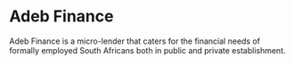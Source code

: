 # Adeb Finance
Adeb Finance is a micro-lender that caters for the financial needs of formally employed South Africans both in public and private establishment.
